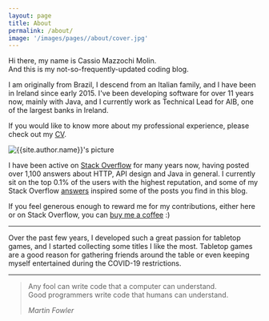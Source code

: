 ```yaml
---
layout: page
title: About
permalink: /about/
image: '/images/pages//about/cover.jpg'
---
```


Hi there, my name is Cassio Mazzochi Molin.  
And this is my not-so-frequently-updated coding blog.

I am originally from Brazil, I descend from an Italian family, and I have been in Ireland since early 2015. I've been developing software for over 11 years now, mainly with Java, and I currently work as Technical Lead for AIB, one of the largest banks in Ireland.

If you would like to know more about my professional experience, please check out my [CV][cv].

<div class="about__author">
  <img class="about__author-image lazy" data-src="{{site.baseurl}}{{site.author.avatar}}" alt="{{site.author.name}}'s picture">
</div>

I have been active on [Stack Overflow][stackoverflow] for many years now, having posted over 1,100 answers about HTTP, API design and Java in general. I currently sit on the top 0.1% of the users with the highest reputation, and some of my Stack Overflow [answers][stackoverflow.answers] inspired some of the posts you find in this blog.

If you feel generous enough to reward me for my contributions, either here or on Stack Overflow, you can [buy me a coffee][paypal] :)

---

Over the past few years, I developed such a great passion for tabletop games, and I started collecting some titles I like the most. Tabletop games are a good reason for gathering friends around the table or even keeping myself entertained during the COVID-19 restrictions.

---

> Any fool can write code that a computer can understand. <br/>
> Good programmers write code that humans can understand.
>
> <cite>Martin Fowler</cite>


  [cv]: /cv
  [stackoverflow]: https://stackoverflow.com/u/1426227
  [stackoverflow.answers]: https://stackoverflow.com/search?q=is%3Aanswer+user%3A1426227
  [paypal]: https://paypal.me/cassiomolin
